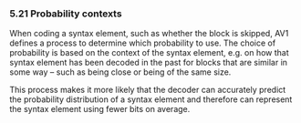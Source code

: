 ### 5.21 Probability contexts

When coding a syntax element, such as whether the block is skipped, AV1 defines
a process to determine which probability to use. The choice of probability is
based on the context of the syntax element, e.g. on how that syntax element has
been decoded in the past for blocks that are similar in some way – such as
being close or being of the same size.

This process makes it more likely that the decoder can accurately predict the
probability distribution of a syntax element and therefore can represent the
syntax element using fewer bits on average.
